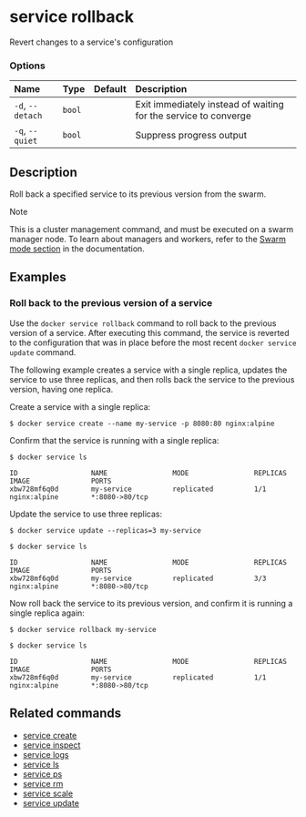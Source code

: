 # service rollback

<!---MARKER_GEN_START-->
Revert changes to a service's configuration

### Options

| Name             | Type   | Default | Description                                                     |
|:-----------------|:-------|:--------|:----------------------------------------------------------------|
| `-d`, `--detach` | `bool` |         | Exit immediately instead of waiting for the service to converge |
| `-q`, `--quiet`  | `bool` |         | Suppress progress output                                        |


<!---MARKER_GEN_END-->

## Description

Roll back a specified service to its previous version from the swarm.

> [!NOTE]
> This is a cluster management command, and must be executed on a swarm
> manager node. To learn about managers and workers, refer to the
> [Swarm mode section](https://docs.docker.com/engine/swarm/) in the
> documentation.

## Examples

### Roll back to the previous version of a service

Use the `docker service rollback` command to roll back to the previous version
of a service. After executing this command, the service is reverted to the
configuration that was in place before the most recent `docker service update`
command.

The following example creates a service with a single replica, updates the
service to use three replicas, and then rolls back the service to the
previous version, having one replica.

Create a service with a single replica:

```console
$ docker service create --name my-service -p 8080:80 nginx:alpine
```

Confirm that the service is running with a single replica:

```console
$ docker service ls

ID                  NAME                MODE                REPLICAS            IMAGE               PORTS
xbw728mf6q0d        my-service          replicated          1/1                 nginx:alpine        *:8080->80/tcp
```

Update the service to use three replicas:

```console
$ docker service update --replicas=3 my-service

$ docker service ls

ID                  NAME                MODE                REPLICAS            IMAGE               PORTS
xbw728mf6q0d        my-service          replicated          3/3                 nginx:alpine        *:8080->80/tcp
```

Now roll back the service to its previous version, and confirm it is
running a single replica again:

```console
$ docker service rollback my-service

$ docker service ls

ID                  NAME                MODE                REPLICAS            IMAGE               PORTS
xbw728mf6q0d        my-service          replicated          1/1                 nginx:alpine        *:8080->80/tcp
```

## Related commands

* [service create](service_create.md)
* [service inspect](service_inspect.md)
* [service logs](service_logs.md)
* [service ls](service_ls.md)
* [service ps](service_ps.md)
* [service rm](service_rm.md)
* [service scale](service_scale.md)
* [service update](service_update.md)
